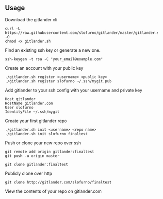 ## Usage

Download the gitlander cli

```
curl -L https://raw.githubusercontent.com/slofurno/gitlander/master/gitlander.sh -O
chmod +x gitlander.sh
```

Find an existing ssh key or generate a new one. 

```
ssh-keygen -t rsa -C "your_email@example.com"
```

Create an account with your public key
    
```
./gitlander.sh register <username> <public key>
./gitlander.sh register slofurno ~/.ssh/mygit.pub
```

Add gitlander to your ssh config with your username and private key 

```
Host gitlander
HostName gitlander.com
User slofurno
IdentityFile ~/.ssh/mygit
```

Create your first gitlander repo 

```
./gitlander.sh init <username> <repo name>
./gitlander.sh init slofurno finaltest
```

Push or clone your new repo over ssh

```
git remote add origin gitlander:finaltest
git push -u origin master

git clone gitlander:finaltest
```

Publicly clone over http

```
git clone http://gitlander.com/slofurno/finaltest
```

View the contents of your repo on gitlander.com
